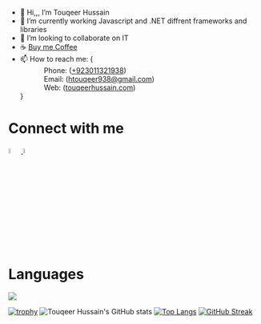- 👋 Hi,,, I’m  Touqeer Hussain
- 🌱 I’m currently working Javascript and .NET diffrent frameworks and libraries
- 💞️ I’m looking to collaborate on IT 
- ☕ <a href="https://www.buymeacoffee.com/htouqeer938" target="_blank">Buy me Coffee</a>
- 📫 How to reach me: { <br/>
             &nbsp; &nbsp; &nbsp; &nbsp; &nbsp; &nbsp; Phone: (<a href="tel:+923011321938">+923011321938</a>)<br/>
             &nbsp; &nbsp; &nbsp; &nbsp; &nbsp; &nbsp; Email: (<a href="mailto:htouqeer938@gmail.com">htouqeer938@gmail.com</a>)<br/>
     &nbsp; &nbsp; &nbsp; &nbsp; &nbsp; &nbsp; Web: (<a target="_blank" href="https://www.touqeerhussain.com/">touqeerhussain.com</a>)<br/>
              }
<h1>Connect with me </h1>

<a href="https://www.linkedin.com/in/touqeer-hussain-753715228/" rel="nofollow">
  <img src="https://cdn-icons-png.flaticon.com/512/2504/2504923.png" data-canonical-src="https://img.icons8.com/android/24/000000/linkedin.png" width="5%" height="5%">
</a>
<span>
  <a href="https://github.com/htouqeer938" rel="nofollow"><img src="https://cdn-icons-png.flaticon.com/512/25/25231.png" width="5%" height="5%"></a></span>
</span>


<h1> Languages </h1>
  <img src="https://skillicons.dev/icons?i=html,css,javascript,dotnet,mysql,react,nodejs,vue,express,mongodb,python,flutter"/>
<br>


[![trophy](https://github-profile-trophy.vercel.app/?username=htouqeer938)](https://github.com/ryo-ma/github-profile-trophy)
![Touqeer Hussain's GitHub stats](https://github-readme-stats.vercel.app/api?username=htouqeer938&show_icons=true&theme=default)
[![Top Langs](https://github-readme-stats.vercel.app/api/top-langs/?username=htouqeer938)](https://github.com/htouqeer938/github-readme-stats)
[![GitHub Streak](https://streak-stats.demolab.com/?user=htouqeer938)](https://git.io/streak-stats)
